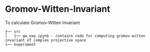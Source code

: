 # Gromov-Witten-Invariant
To calculate Gromov-Witten Invariant

```
├── src
│   ├── gw_exp.ipynb - contains code for computing gromov-witten invariant of complex projective space
├── experiment
```
